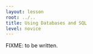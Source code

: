 ```yaml
---
layout: lesson
root: ../..
title: Using Databases and SQL
level: novice
---
```

FIXME: to be written.
